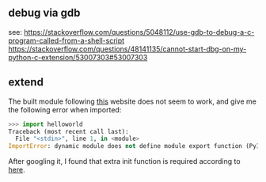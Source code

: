 ## debug via gdb
see:
https://stackoverflow.com/questions/5048112/use-gdb-to-debug-a-c-program-called-from-a-shell-script
https://stackoverflow.com/questions/48141135/cannot-start-dbg-on-my-python-c-extension/53007303#53007303


## extend
The built module following [this](https://www.tutorialspoint.com/python/python_further_extensions.htm) website does not seem to work, and give me the following error when imported:
```python
>>> import helloworld
Traceback (most recent call last):
  File "<stdin>", line 1, in <module>
ImportError: dynamic module does not define module export function (PyInit_helloworld)
```
After googling it, I found that extra init function is required according to [here](https://realpython.com/build-python-c-extension-module/#writing-the-init-function).
